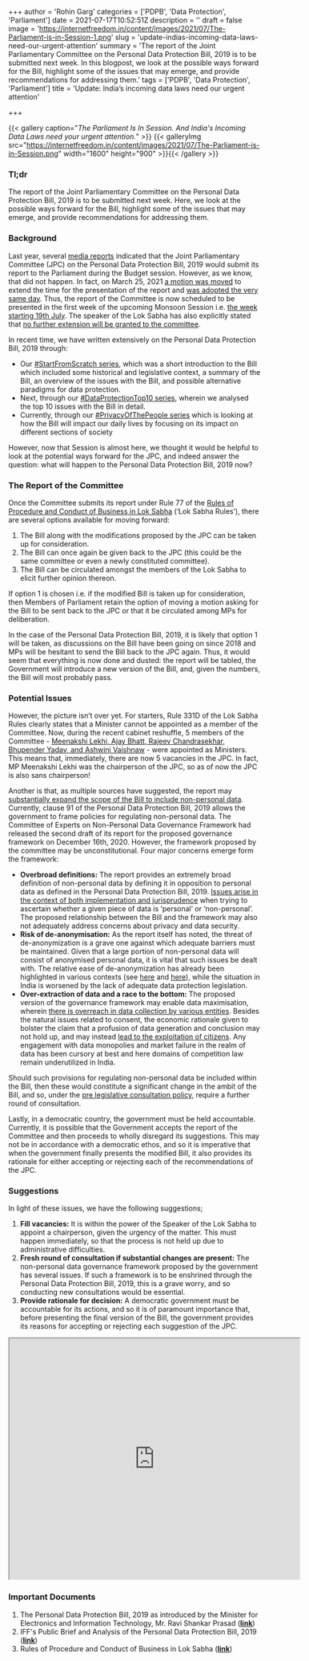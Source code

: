 +++
author = 'Rohin Garg'
categories = ['PDPB', 'Data Protection', 'Parliament']
date = 2021-07-17T10:52:51Z
description = ''
draft = false
image = 'https://internetfreedom.in/content/images/2021/07/The-Parliament-is-in-Session-1.png'
slug = 'update-indias-incoming-data-laws-need-our-urgent-attention'
summary = 'The report of the Joint Parliamentary Committee on the Personal Data Protection Bill, 2019 is to be submitted next week. In this blogpost, we look at the possible ways forward for the Bill, highlight some of the issues that may emerge, and provide recommendations for addressing them.'
tags = ['PDPB', 'Data Protection', 'Parliament']
title = 'Update: India’s incoming data laws need our urgent attention'

+++


{{< gallery caption="<em>The Parliament Is In Session. And India's Incoming Data Laws need your urgent attention.</em>" >}}
{{< galleryImg  src="https://internetfreedom.in/content/images/2021/07/The-Parliament-is-in-Session.png" width="1600" height="900" >}}{{< /gallery >}}

>>>> <form><script src="https://checkout.razorpay.com/v1/payment-button.js" data-payment_button_id="pl_HLkgeWGQLMuddp" async> </script> </form>

### **Tl;dr**

The report of the Joint Parliamentary Committee on the Personal Data Protection Bill, 2019 is to be submitted next week. Here, we look at the possible ways forward for the Bill, highlight some of the issues that may emerge, and provide recommendations for addressing them.

### Background

Last year, several [media reports](https://www.business-standard.com/budget/article/budget-2021-personal-data-protection-bill-likely-to-be-tabled-in-parl-120100400544_1.html) indicated that the Joint Parliamentary Committee (JPC) on the Personal Data Protection Bill, 2019 would submit its report to the Parliament during the Budget session. However, as we know, that did not happen. In fact, on March 25, 2021 [a motion was moved](http://loksabhaph.nic.in/Business/ListofBusiness.aspx) to extend the time for the presentation of the report and [was adopted the very same day](http://loksabhaph.nic.in/Business/UserBulletin1.aspx). Thus, the report of the Committee is now scheduled to be presented in the first week of the upcoming Monsoon Session i.e. [the week starting 19th July](http://loksabhaph.nic.in/Business/UserBulletin2.aspx). The speaker of the Lok Sabha has also explicitly stated that [no further extension will be granted to the committee](https://www.medianama.com/2021/07/223-pdp-no-extension-om-birla/).

In recent time, we have written extensively on the Personal Data Protection Bill, 2019 through:

* Our [#StartFromScratch series](https://internetfreedom.in/constitutional-utopias-of-digital-protection/), which was a short introduction to the Bill which included some historical and legislative context, a summary of the Bill, an overview of the issues with the Bill, and possible alternative paradigms for data protection.
* Next, through our [#DataProtectionTop10 series](https://internetfreedom.in/tag/dataprotectiontop10/), wherein we analysed the top 10 issues with the Bill in detail.
* Currently, through our [#PrivacyOfThePeople series](https://internetfreedom.in/tag/privacyofthepeople/) which is looking at how the Bill will impact our daily lives by focusing on its impact on different sections of society

However, now that Session is almost here, we thought it would be helpful to look at the potential ways forward for the JPC, and indeed answer the question: what will happen to the Personal Data Protection Bill, 2019 now?

### The Report of the Committee

Once the Committee submits its report under Rule 77 of the [Rules of Procedure and Conduct of Business in Lok Sabha](http://loksabhaph.nic.in/rules/rules.pdf) (‘Lok Sabha Rules’), there are several options available for moving forward:

1. The Bill along with the  modifications proposed by the JPC can be taken up for consideration.
2. The Bill can once again be given back to the JPC (this could be the same committee or even a newly constituted committee).
3. The Bill can be circulated amongst the members of the Lok Sabha to elicit further opinion thereon.

If option 1 is chosen i.e. if the modified Bill is taken up for consideration, then Members of Parliament retain the option of moving a motion asking for the Bill to be sent back to the JPC or that it be circulated among MPs for deliberation.

In the case of the Personal Data Protection Bill, 2019, it is likely that option 1 will be taken, as discussions on the Bill have been going on since 2018 and MPs will be hesitant to send the Bill back to the JPC again. Thus, it would seem that everything is now done and dusted: the report will be tabled, the Government will introduce a new version of the Bill, and, given the numbers, the Bill will most probably pass.

### Potential Issues

However, the picture isn’t over yet. For starters, Rule 331D of the Lok Sabha Rules clearly states that a Minister cannot be appointed as a member of the Committee. Now, during the recent cabinet reshuffle, 5 members of the Committee - [Meenakshi Lekhi, Ajay Bhatt, Rajeev Chandrasekhar, Bhupender Yadav, and Ashwini Vaishnaw](https://timesofindia.indiatimes.com/india/tenure-of-panel-on-data-protection-bill-wont-be-extended-any-more-speaker/articleshow/84396151.cms) - were appointed as Ministers. This means that, immediately, there are now 5 vacancies in the JPC. In fact, MP Meenakshi Lekhi was the chairperson of the JPC, so as of now the JPC is also sans chairperson!

Another is that, as multiple sources have suggested, the report may [substantially expand the scope of the Bill to include non-personal data](https://www.hindustantimes.com/india-news/cabinet-reshuffle-may-delay-first-data-privacy-law-101625772399368.html). Currently, clause 91 of the Personal Data Protection Bill, 2019 allows the government to frame policies for regulating non-personal data. The Committee of Experts on Non-Personal Data Governance Framework had released the second draft of its report for the proposed governance framework on December 16th, 2020. However, the framework proposed by the committee may be unconstitutional. Four major concerns emerge form the framework:

* **Overbroad definitions:** The report provides an extremely broad definition of non-personal data by defining it in opposition to personal data as defined in the Personal Data Protection Bill, 2019. [Issues arise in the context of both implementation and jurisprudence](https://www.lexology.com/library/detail.aspx?g=804ce9b8-dfa5-4c67-bbf7-4cc3e087c2f8.) when trying to ascertain whether a given piece of data is ‘personal’ or ‘non-personal’. The proposed relationship between the Bill and the framework may also not adequately address concerns about privacy and data security.
* **Risk of de-anonymisation:** As the report itself has noted, the threat of de-anonymization is a grave one against which adequate barriers must be maintained. Given that a large portion of non-personal data will consist of anonymised personal data, it is vital that such issues be dealt with. The relative ease of de-anonymization has already been highlighted in various contexts (see [here](https://www.lexology.com/library/detail.aspx?g=804ce9b8-dfa5-4c67-bbf7-4cc3e087c2f8.) and [here](https://www.lexology.com/library/detail.aspx?g=804ce9b8-dfa5-4c67-bbf7-4cc3e087c2f8.)), while the situation in India is worsened by the lack of adequate data protection legislation.
* **Over-extraction of data and a race to the bottom:** The proposed version of the governance framework may enable data maximisation, wherein [there is overreach in data collection by various entities](https://www.theguardian.com/technology/2016/aug/31/personal-data-corporate-use-google-amazon). Besides the natural issues related to consent, the economic rationale given to bolster the claim that a profusion of data generation and conclusion may not hold up, and may instead [lead to the exploitation of citizens](https://www.epw.in/engage/article/politics-indias-data-protection-ecosystem). Any engagement with data monopolies and market failure in the realm of data has been cursory at best and here domains of competition law remain underutilized in India.

Should such provisions for regulating non-personal data be included within the Bill, then these would constitute a significant change in the ambit of the Bill, and so, under the [pre legislative consultation policy](https://legislative.gov.in/documents/pre-legislative-consultation-policy), require a further round of consultation.

Lastly, in a democratic country, the government must be held accountable. Currently, it is possible that the Government accepts the report of the Committee and then proceeds to wholly disregard its suggestions. This may not be in accordance with a democratic ethos, and so it is imperative that when the government finally presents the modified Bill, it also provides its rationale for either accepting or rejecting each of the recommendations of the JPC.

### **Suggestions**

In light of these issues, we have the following suggestions;

1. ******Fill vacancies:****** It is within the power of the Speaker of the Lok Sabha to appoint a chairperson, given the urgency of the matter. This must happen immediately, so that the process is not held up due to administrative difficulties.
2. ******Fresh round of consultation if substantial changes are present:****** The non-personal data governance framework proposed by the government has several issues. If such a framework is to be enshrined through the Personal Data Protection Bill, 2019, this is a grave worry, and so conducting new consultations would be essential.
3. ****Provide rationale for decision:**** A democratic government must be accountable for its actions, and so it is of paramount importance that, before presenting the final version of the Bill, the government provides its reasons for accepting or rejecting each suggestion of the JPC.

<iframe src="https://drive.google.com/file/d/1f1Di4uv4EE5KlBMgqNmzv_w0iNrgAxni/preview" width="580" height="480"></iframe>

### **Important Documents**

1. The Personal Data Protection Bill, 2019 as introduced by the Minister for Electronics and Information Technology, Mr. Ravi Shankar Prasad (**[link](http://164.100.47.4/BillsTexts/LSBillTexts/Asintroduced/373_2019_LS_Eng.pdf)**)
2. IFF's Public Brief and Analysis of the Personal Data Protection Bill, 2019 (**[link](https://saveourprivacy.in/media/all/Brief-PDP-Bill-25.12.2020.pdf)**)
3. Rules of Procedure and Conduct of Business in Lok Sabha (**[link](http://loksabhaph.nic.in/rules/rules.pdf)**)

> > > <form><script src="https://cdn.razorpay.com/static/widget/subscription-button.js" data-subscription_button_id="pl_HLk5qU1K35hmPH" data-button_theme="brand-color" async> </script> </form>










